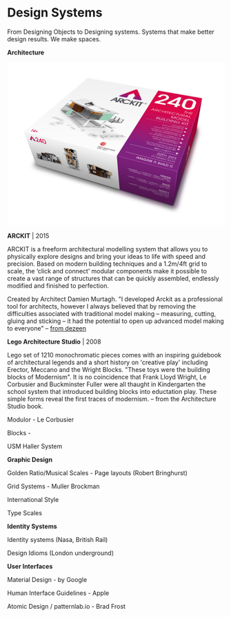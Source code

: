 # Design Systems

From Designing Objects to Designing systems.
Systems that make better design results.
We make spaces.


**Architecture**

![](assets/Arckit-240-New-Box-Image.jpg)

**ARCKIT**  | 2015

ARCKIT is a freeform architectural modelling system that allows you to physically explore designs and bring your ideas to life with speed and precision. Based on modern building techniques and a 1.2m/4ft grid to scale, the ‘click and connect’ modular components make it possible to create a vast range of structures that can be quickly assembled, endlessly modified and finished to perfection.

Created by Architect Damien Murtagh. "I developed Arckit as a professional tool for architects, however I always believed that by removing the difficulties associated with traditional model making – measuring, cutting, gluing and sticking – it had the potential to open up advanced model making to everyone" – [from dezeen](https://www.dezeen.com/2015/05/24/architect-modelling-system-arckit-posh-lego-damien-murtagh/)

**Lego Architecture Studio** | 2008

Lego set of 1210 monochromatic pieces comes with an inspiring guidebook of architectural legends and a short history on 'creative play' including Erector, Meccano and the Wright Blocks. "These toys were the building blocks of Modernism". It is no coincidence that Frank Lloyd Wright, Le Corbusier and Buckminster Fuller were all thaught in Kindergarten the school system that introduced building blocks  into eductation play. These simple forms reveal the first traces of modernism. – from the Architecture Studio book.

Modulor - Le Corbusier

Blocks -

USM Haller System

**Graphic Design**

Golden Ratio/Musical Scales - Page layouts (Robert Bringhurst)

Grid Systems - Muller Brockman

International Style

Type Scales

**Identity Systems**

Identity systems (Nasa, British Rail)

Design Idioms (London underground)

**User Interfaces**

Material Design - by Google

Human Interface Guidelines - Apple

Atomic Design / patternlab.io - Brad Frost
